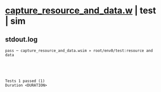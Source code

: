 # [capture_resource_and_data.w](../../../../../examples/tests/valid/capture_resource_and_data.w) | test | sim

## stdout.log
```log
pass ─ capture_resource_and_data.wsim » root/env0/test:resource and data
 




Tests 1 passed (1) 
Duration <DURATION>

```

